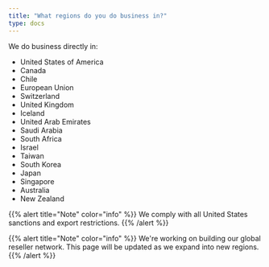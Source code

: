 ```yaml
---
title: "What regions do you do business in?"
type: docs
---
```


We do business directly in:

- United States of America
- Canada
- Chile
- European Union
- Switzerland
- United Kingdom
- Iceland
- United Arab Emirates
- Saudi Arabia
- South Africa
- Israel
- Taiwan
- South Korea
- Japan
- Singapore
- Australia
- New Zealand

{{% alert title="Note" color="info" %}}
We comply with all United States sanctions and export restrictions.
{{% /alert %}}

{{% alert title="Note" color="info" %}}
We're working on building our global reseller network. This page will be
updated as we expand into new regions.
{{% /alert %}}
